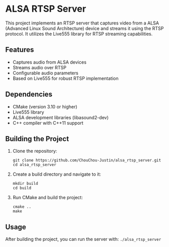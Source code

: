 # ALSA RTSP Server

This project implements an RTSP server that captures video from a ALSA (Advanced Linux Sound Architecture) device and streams it using the RTSP protocol. It utilizes the Live555 library for RTSP streaming capabilities.

## Features

- Captures audio from ALSA devices
- Streams audio over RTSP 
- Configurable audio parameters
- Based on Live555 for robust RTSP implementation

## Dependencies

- CMake (version 3.10 or higher)
- Live555 library
- ALSA development libraries (libasound2-dev)
- C++ compiler with C++11 support

## Building the Project

1. Clone the repository:  
   ```
   git clone https://github.com/ChouChou-Justin/alsa_rtsp_server.git
   cd alsa_rtsp_server
   ```

2. Create a build directory and navigate to it:  
   ```
   mkdir build
   cd build   
   ```

3. Run CMake and build the project:   
   ```
   cmake ..
   make   
   ```

## Usage

After building the project, you can run the server with:
    ```
    ./alsa_rtsp_server
    ```


